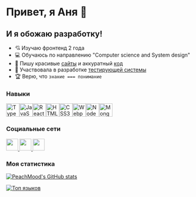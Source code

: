 Привет, я Аня 👋
=============================

И я обожаю разработку!
--------------------
* 💘 Изучаю фронтенд 2 года
* 💻 Обучаюсь по направлению "Computer science and System design"
* 💅 Пишу красивые [сайты](https://movies.diploma.nomoreparties.co) и аккуратный [код](https://gitlab.com/zavod-team/ide)
* 🤝 Участвовала в разработке [тестирующей системы](https://habr.com/ru/articles/63005/)
* 🏆 Верю, что `знание === понимание`

### Навыки
<p align="left">
<a href="https://www.typescriptlang.org/" target="_blank" rel="noreferrer"><img src="https://raw.githubusercontent.com/danielcranney/readme-generator/main/public/icons/skills/typescript-colored.svg" width="36" height="36" alt="TypeScript" /></a><a href="https://developer.mozilla.org/en-US/docs/Web/JavaScript" target="_blank" rel="noreferrer"><img src="https://raw.githubusercontent.com/danielcranney/readme-generator/main/public/icons/skills/javascript-colored.svg" width="36" height="36" alt="JavaScript" /></a><a href="https://reactjs.org/" target="_blank" rel="noreferrer"><img src="https://raw.githubusercontent.com/danielcranney/readme-generator/main/public/icons/skills/react-colored.svg" width="36" height="36" alt="React" /></a><a href="https://developer.mozilla.org/en-US/docs/Glossary/HTML5" target="_blank" rel="noreferrer"><img src="https://raw.githubusercontent.com/danielcranney/readme-generator/main/public/icons/skills/html5-colored.svg" width="36" height="36" alt="HTML5" /></a><a href="https://www.w3.org/TR/CSS/#css" target="_blank" rel="noreferrer"><img src="https://raw.githubusercontent.com/danielcranney/readme-generator/main/public/icons/skills/css3-colored.svg" width="36" height="36" alt="CSS3" /></a><a href="https://webpack.js.org/" target="_blank" rel="noreferrer"><img src="https://raw.githubusercontent.com/danielcranney/readme-generator/main/public/icons/skills/webpack-colored.svg" width="36" height="36" alt="Webpack" /></a><a href="https://nodejs.org/en/" target="_blank" rel="noreferrer"><img src="https://raw.githubusercontent.com/danielcranney/readme-generator/main/public/icons/skills/nodejs-colored.svg" width="36" height="36" alt="NodeJS" /></a><a href="https://www.mongodb.com/" target="_blank" rel="noreferrer"><img src="https://raw.githubusercontent.com/danielcranney/readme-generator/main/public/icons/skills/mongodb-colored.svg" width="36" height="36" alt="MongoDB" /></a>
</p>

### Социальные сети

<p align="left"> <a href="https://discord.com/users/BLACK RAVEN#2761" target="_blank" rel="noreferrer"> <picture> <source media="(prefers-color-scheme: dark)" srcset="undefined" /> <source media="(prefers-color-scheme: light)" srcset="https://raw.githubusercontent.com/danielcranney/readme-generator/main/public/icons/socials/discord.svg" /> <img src="https://raw.githubusercontent.com/danielcranney/readme-generator/main/public/icons/socials/discord.svg" width="32" height="32" /> </picture> </a> <a href="https://www.github.com/PeachMood" target="_blank" rel="noreferrer"> <picture> <source media="(prefers-color-scheme: dark)" srcset="https://raw.githubusercontent.com/danielcranney/readme-generator/main/public/icons/socials/github-dark.svg" /> <source media="(prefers-color-scheme: light)" srcset="https://raw.githubusercontent.com/danielcranney/readme-generator/main/public/icons/socials/github.svg" /> <img src="https://raw.githubusercontent.com/danielcranney/readme-generator/main/public/icons/socials/github.svg" width="32" height="32" /> </picture> </a> <a href="https://www.stackoverflow.com/users/20566211/ann-voronova" target="_blank" rel="noreferrer"> <picture> <source media="(prefers-color-scheme: dark)" srcset="undefined" /> <source media="(prefers-color-scheme: light)" srcset="https://raw.githubusercontent.com/danielcranney/readme-generator/main/public/icons/socials/stackoverflow.svg" /> <img src="https://raw.githubusercontent.com/danielcranney/readme-generator/main/public/icons/socials/stackoverflow.svg" width="32" height="32" /> </picture> </a></p>

### Моя статистика

<a href="http://www.github.com/PeachMood"><img src="https://github-readme-stats.vercel.app/api?username=PeachMood&show_icons=true&hide=issues,contribs&count_private=true&title_color=f97316&text_color=ffffff&icon_color=facc15&bg_color=1c1917&hide_border=true&show_icons=true&locale=ru&custom_title=Статистика%20%на%20%GitHub&hide_rank=true" alt="PeachMood's GitHub stats" /></a>

<a href="https://github.com/PeachMood" align="left"><img src="https://github-readme-stats.vercel.app/api/top-langs/?username=PeachMood&langs_count=4&title_color=f97316&text_color=ffffff&layout=compact&icon_color=facc15&bg_color=1c1917&hide_border=true&locale=ru&hide=plpgsql&custom_title=Топ%20%языков" alt="Топ языков" /></a>

